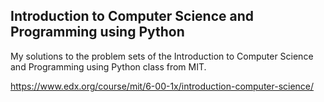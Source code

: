 Introduction to Computer Science and Programming using Python
-------------------------------------------------------------

My solutions to the problem sets of the Introduction to Computer Science and 
Programming using Python class from MIT.

https://www.edx.org/course/mit/6-00-1x/introduction-computer-science/
